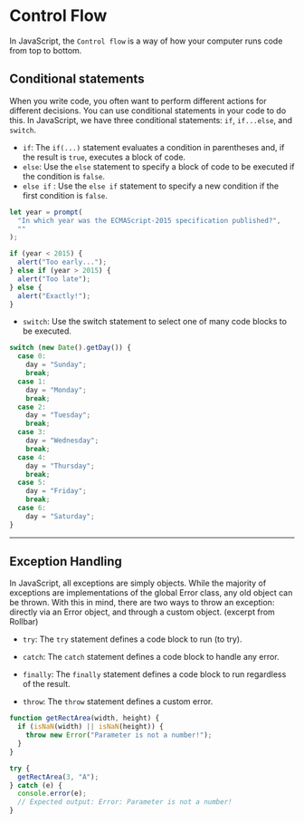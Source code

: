 # Control Flow

In JavaScript, the `Control flow` is a way of how your computer runs code from top to bottom.

## Conditional statements

When you write code, you often want to perform different actions for different decisions. You can use conditional statements in your code to do this. In JavaScript, we have three conditional statements: `if`, `if...else`, and `switch`.

- `if`: The `if(...)` statement evaluates a condition in parentheses and, if the result is `true`, executes a block of code.
- `else`: Use the `else` statement to specify a block of code to be executed if the condition is `false`.
- `else if` : Use the `else if` statement to specify a new condition if the first condition is `false`.

```js
let year = prompt(
  "In which year was the ECMAScript-2015 specification published?",
  ""
);

if (year < 2015) {
  alert("Too early...");
} else if (year > 2015) {
  alert("Too late");
} else {
  alert("Exactly!");
}
```

- `switch`: Use the switch statement to select one of many code blocks to be executed.

```js
switch (new Date().getDay()) {
  case 0:
    day = "Sunday";
    break;
  case 1:
    day = "Monday";
    break;
  case 2:
    day = "Tuesday";
    break;
  case 3:
    day = "Wednesday";
    break;
  case 4:
    day = "Thursday";
    break;
  case 5:
    day = "Friday";
    break;
  case 6:
    day = "Saturday";
}
```

---

## Exception Handling

In JavaScript, all exceptions are simply objects. While the majority of exceptions are implementations of the global Error class, any old object can be thrown. With this in mind, there are two ways to throw an exception: directly via an Error object, and through a custom object. (excerpt from Rollbar)

- `try`: The `try` statement defines a code block to run (to try).

- `catch`: The `catch` statement defines a code block to handle any error.

- `finally`: The `finally` statement defines a code block to run regardless of the result.

- `throw`: The `throw` statement defines a custom error.

```js
function getRectArea(width, height) {
  if (isNaN(width) || isNaN(height)) {
    throw new Error("Parameter is not a number!");
  }
}

try {
  getRectArea(3, "A");
} catch (e) {
  console.error(e);
  // Expected output: Error: Parameter is not a number!
}
```
